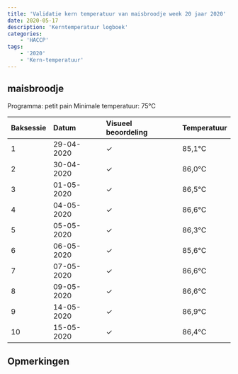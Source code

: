 ```yaml
---
title: 'Validatie kern temperatuur van maisbroodje week 20 jaar 2020'
date: 2020-05-17
description: 'Kerntemperatuur logboek'
categories:
    - 'HACCP'
tags:
    - '2020'
    - 'Kern-temperatuur'
---
```


## maisbroodje

Programma: petit pain
Minimale temperatuur: 75°C

| Baksessie | Datum | Visueel beoordeling | Temperatuur |
|:---|:---|:---|:---|
| 1 | 29-04-2020 | &check; | 85,1°C |
| 2 | 30-04-2020 | &check; | 86,0°C |
| 3 | 01-05-2020 | &check; | 86,5°C |
| 4 | 04-05-2020 | &check; | 86,6°C |
| 5 | 05-05-2020 | &check; | 86,3°C |
| 6 | 06-05-2020 | &check; | 85,6°C |
| 7 | 07-05-2020 | &check; | 86,6°C |
| 8 | 09-05-2020 | &check; | 86,6°C |
| 9 | 14-05-2020 | &check; | 86,9°C |
| 10 | 15-05-2020 | &check; | 86,4°C |

## Opmerkingen


